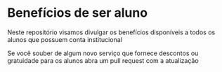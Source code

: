 # Benefícios de ser aluno

Neste repositório visamos divulgar os benefícios disponíveis a todos os alunos que possuem conta institucional

Se você souber de algum novo serviço que fornece descontos ou gratuidade para os alunos abra um pull request com a atualização
